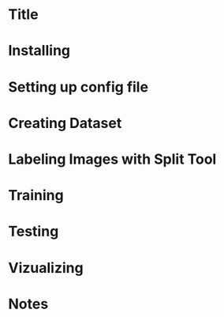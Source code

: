 # Title

# Installing

# Setting up config file

# Creating Dataset

# Labeling Images with Split Tool

# Training

# Testing

# Vizualizing

# Notes
